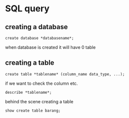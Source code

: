# SQL query

## creating a database

```
create database *databasename*;
```

when database is created it will have 0 table

## creating a table

```
create table *tablename* (column_name data_type, ...);
```

if we want to check the column etc.

```
describe *tablename*;
```

behind the scene creating a table

```
show create table barang;
```
